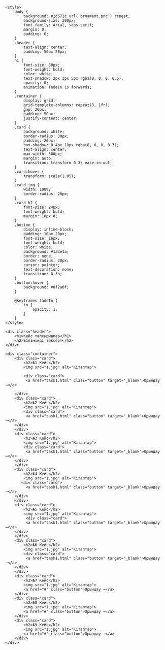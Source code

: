 <!DOCTYPE html>
<html lang="kk">
<head>
    <meta charset="UTF-8">
    <meta name="viewport" content="width=device-width, initial-scale=1.0">
    <title>Кейс тапсырмалар</title>
	
    <style>
        body {
            background: #2d572c url('ornament.png') repeat;
            background-size: 300px;
            font-family: Arial, sans-serif;
            margin: 0;
            padding: 0;
        }
        .header {
            text-align: center;
            padding: 50px 20px;
        }
        h1 {
            font-size: 80px;
            font-weight: bold;
            color: white;
            text-shadow: 2px 3px 5px rgba(0, 0, 0, 0.5);
            opacity: 0;
            animation: fadeIn 1s forwards;
        }
        .container {
            display: grid;
            grid-template-columns: repeat(3, 1fr);
            gap: 20px;
            padding: 50px;
            justify-content: center;
        }
        .card {
            background: white;
            border-radius: 30px;
            padding: 20px;
            box-shadow: 0 4px 10px rgba(0, 0, 0, 0.3);
            text-align: center;
            max-width: 300px;
            margin: auto;
            transition: transform 0.3s ease-in-out;
        }
        .card:hover {
            transform: scale(1.05);
        }
        .card img {
            width: 100%;
            border-radius: 20px;
        }
        .card h2 {
            font-size: 24px;
            font-weight: bold;
            margin: 10px 0;
        }
        .button {
            display: inline-block;
            padding: 10px 20px;
            font-size: 16px;
            font-weight: bold;
            color: white;
            background: #1a3e1a;
            border: none;
            border-radius: 20px;
            cursor: pointer;
            text-decoration: none;
            transition: 0.3s;
        }
        .button:hover {
            background: #0f2a0f;
        }

        @keyframes fadeIn {
            to {
                opacity: 1;
            }
        }
    </style>
</head>
<body>

    <div class="header">
        <h1>Кейс тапсырмалар</h1>
		<h2>Біліміңді тексер!</h2>
    </div>

    <div class="container">
        <div class="card">
            <h2>№1 Кейс</h2>
            <img src="1.jpg" alt="Кітаптар">
      
			<div class="card">
			 <a href="task1.html" class="button" target="_blank">Орындау →</a>
  </div>

        </div>
        <div class="card">
            <h2>№2 Кейс</h2>
            <img src="1.jpg" alt="Кітаптар">
           	<div class="card">
			 <a href="task1.html" class="button" target="_blank">Орындау →</a>
        </div>
		</div>
        <div class="card">
            <h2>№3 Кейс</h2>
            <img src="1.jpg" alt="Кітаптар">
            <div class="card">
			 <a href="task1.html" class="button" target="_blank">Орындау →</a>
        </div>
        </div>
        <div class="card">
            <h2>№4 Кейс</h2>
            <img src="1.jpg" alt="Кітаптар">
           <div class="card">
			 <a href="task1.html" class="button" target="_blank">Орындау →</a>
        </div>
        </div>
        <div class="card">
            <h2>№5 Кейс</h2>
            <img src="1.jpg" alt="Кітаптар">
             <div class="card">
			 <a href="task1.html" class="button" target="_blank">Орындау →</a>
        </div>
        </div>
        <div class="card">
            <h2>№6 Кейс</h2>
            <img src="1.jpg" alt="Кітаптар">
            <div class="card">
			 <a href="task1.html" class="button" target="_blank">Орындау →</a>
        </div>
        </div>
		<div class="card">
            <h2>№7 Кейс</h2>
            <img src="1.jpg" alt="Кітаптар">
            <a href="#" class="button">Орындау →</a>
        </div>
		<div class="card">
            <h2>№8 Кейс</h2>
            <img src="1.jpg" alt="Кітаптар">
            <a href="#" class="button">Орындау →</a>
        </div>
		<div class="card">
            <h2>№9 Кейс</h2>
            <img src="1.jpg" alt="Кітаптар">
            <a href="#" class="button">Орындау →</a>
        </div>
    </div>

</body>
</html>
